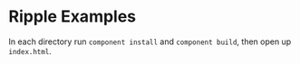 # Ripple Examples

In each directory run `component install` and `component build`, then open up `index.html`.